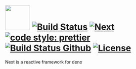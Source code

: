# <img src="https://user-images.githubusercontent.com/42474938/83287992-06016d80-a1b9-11ea-8757-f4dee0e1d0df.png" width="80" /> [![Build Status](https://travis-ci.com/mtwzim/next.svg?branch=master)](https://travis-ci.com/mtwzim/next) [![Next](https://circleci.com/gh/mtwzim/next.svg?style=svg)](https://circleci.com/gh/mtwzim/next.svg?style=svg) [![code style: prettier](https://img.shields.io/badge/code_style-prettier-ff69b4.svg?style=flat)](https://github.com/prettier/prettier) [![Build Status Github](https://github.com/mtwzim/next/workflows/CI/badge.svg)](https://github.com/mtwzim/next/actions) [![License](https://img.shields.io/github/license/mtwzim/next)](https://github.com/mtwzim/next/blob/master/LICENSE)

Next is a reactive framework for deno
